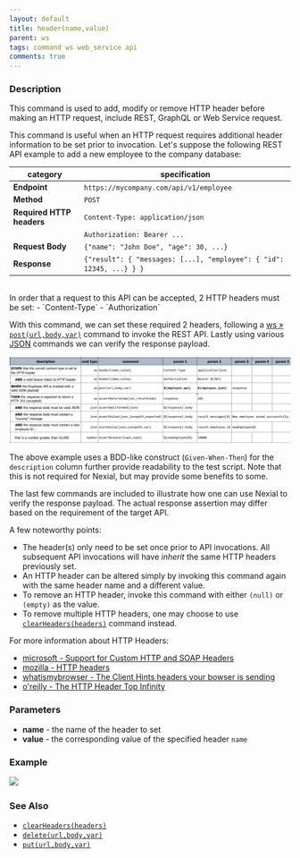 ```yaml
---
layout: default
title: header(name,value)
parent: ws
tags: command ws web_service api
comments: true
---
```



### Description
This command is used to add, modify or remove HTTP header before making an HTTP request, include REST, GraphQL or Web 
Service request. 

This command is useful when an HTTP request requires additional header information to be set prior to invocation. Let's 
suppose the following REST API example to add a new employee to the company database:

| category                  | specification                                                        |
|---------------------------|----------------------------------------------------------------------|
| **Endpoint**              | `https://mycompany.com/api/v1/employee`                              |
| **Method**                | `POST`                                                               |
| **Required HTTP headers** | `Content-Type: application/json`                                     |
|                           | `Authorization: Bearer ...`                                          |
| **Request Body**          | `{"name": "John Doe", "age": 30, ...}`                               |
| **Response**              | `{"result": { "messages: [...], "employee": { "id": 12345, ...} } }` |

<br/>
In order that a request to this API can be accepted, 2 HTTP headers must be set:
- `Content-Type`
- `Authorization`

With this command, we can set these required 2 headers, following a 
[ws &raquo; `post(url,body,var)`](post(url,body,var)) command to invoke the REST API. Lastly using various 
[JSON](../json/index/html) commands we can verify the response payload. 

![](image/header_02.png)

The above example uses a BDD-like construct (`Given-When-Then`) for the `description` column further provide 
readability to the test script. Note that this is not required for Nexial, but may provide some benefits to some.

The last few commands are included to illustrate how one can use Nexial to verify the response payload. The actual
response assertion may differ based on the requirement of the target API.

A few noteworthy points:
- The header(s) only need to be set once prior to API invocations. All subsequent API invocations will have *inherit* 
  the same HTTP headers previously set.
- An HTTP header can be altered simply by invoking this command again with the same header name and a different value.
- To remove an HTTP header, invoke this command with either `(null)` or `(empty)` as the value.
- To remove multiple HTTP headers, one may choose to use [`clearHeaders(headers)`](clearHeaders(headers)) command instead.

For more information about HTTP Headers:
<ul>
<li><a href="https://docs.microsoft.com/en-us/previous-versions/office/developer/sharepoint-2010/bb802855(v=office.14)" class="external-link" target="_nexial_link">microsoft - Support for Custom HTTP and SOAP Headers</a></li>
<li><a href="https://developer.mozilla.org/en-US/docs/Web/HTTP/Headers" class="external-link" target="_nexial_link">mozilla - HTTP headers</a></li>
<li><a href="https://www.whatismybrowser.com/detect/client-hints" class="external-link" target="_nexial_link">whatismybrowser - The Client Hints headers your bowser is sending</a></li>
<li><a href="https://www.oreilly.com/library/view/restful-web-services/9780596529260/apc.html" class="external-link" target="_nexial_link">o'reilly - The HTTP Header Top Infinity</a></li>
</ul>


### Parameters
- **name** - the name of the header to set
- **value** - the corresponding value of the specified header `name`


### Example
![](image/header_01.png)


### See Also
- [`clearHeaders(headers)`](clearHeaders(headers))
- [`delete(url,body,var)`](delete(url,body,var))
- [`put(url,body,var)`](put(url,body,var))
